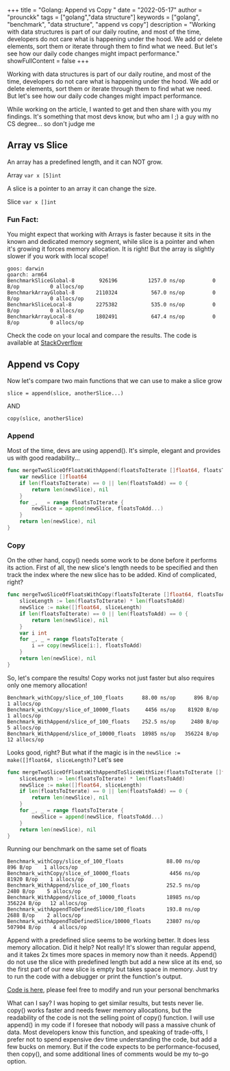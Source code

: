 +++
title = "Golang: Append vs Copy "
date = "2022-05-17"
author = "prounckk"
tags = ["golang","data structure"]
keywords = ["golang", "benchmark", "data structure", "append vs copy"]
description = "Working with data structures is part of our daily routine, and most of the time, developers do not care what is happening
under the hood. We add or delete elements, sort them or iterate through them to find what we need. But let's see how our
daily code changes might impact performance."
showFullContent = false
+++

Working with data structures is part of our daily routine, and most of the time, developers do not care what is happening
under the hood. We add or delete elements, sort them or iterate through them to find what we need. But let's see how our
daily code changes might impact performance.

While working on the article, I wanted to get and then share with you my findings. It's something that most devs know,
but who am I ;) a guy with no CS degree... so don't judge me


## Array vs Slice

An array has a predefined length, and it can NOT grow.

Array
`var x [5]int
`

A slice is a pointer to an array it can change the size.

Slice
`var x []int
`

### Fun Fact:

You might expect that working with Arrays is faster because it sits in the known and dedicated memory segment, while
slice is a pointer and when it's growing it forces memory allocation. It is right! But the array is slightly slower if you
work with local scope!

```aidl
goos: darwin
goarch: arm64
BenchmarkSliceGlobal-8        926196          1257.0 ns/op         0 B/op          0 allocs/op
BenchmarkArrayGlobal-8       2110324           567.0 ns/op         0 B/op          0 allocs/op
BenchmarkSliceLocal-8        2275382           535.0 ns/op         0 B/op          0 allocs/op
BenchmarkArrayLocal-8        1802491           647.4 ns/op         0 B/op          0 allocs/op
```

Check the code on your local and compare the results. The code is available at [StackOverflow](https://stackoverflow.com/questions/30525184/array-vs-slice-accessing-speed/72204705#72204705)

## Append vs Copy

Now let's compare two main functions that we can use to make a slice grow

`slice = append(slice, anotherSlice...)`

AND

`copy(slice, anotherSlice)`

### Append

Most of the time, devs are using append(). It's simple, elegant and provides us with good readability...

```go
func mergeTwoSliceOfFloatsWithAppend(floatsToIterate []float64, floatsToAdd []float64) (int, error) {
    var newSlice []float64
    if len(floatsToIterate) == 0 || len(floatsToAdd) == 0 {
        return len(newSlice), nil
    }
    for _, _ = range floatsToIterate {
        newSlice = append(newSlice, floatsToAdd...)
    }
    return len(newSlice), nil
}
```

### Copy

On the other hand, copy() needs some work to be done before it performs its action. First of all, the new slice's length needs to be specified and then track the index where the new slice has to be added. Kind of complicated, right?

```go
func mergeTwoSliceOfFloatsWithCopy(floatsToIterate []float64, floatsToAdd []float64) (int, error) {
    sliceLength := len(floatsToIterate) * len(floatsToAdd)
    newSlice := make([]float64, sliceLength)
    if len(floatsToIterate) == 0 || len(floatsToAdd) == 0 {
        return len(newSlice), nil
    }
    var i int
    for _, _ = range floatsToIterate {
        i =+ copy(newSlice[i:], floatsToAdd)
    }
    return len(newSlice), nil
}

```
So, let's compare the results!
Copy works not just faster but also requires only one memory allocation!

```aidl
Benchmark_withCopy/slice_of_100_floats      88.00 ns/op	     896 B/op    1 allocs/op
Benchmark_withCopy/slice_of_10000_floats     4456 ns/op	   81920 B/op    1 allocs/op
Benchmark_WithAppend/slice_of_100_floats    252.5 ns/op	    2480 B/op    5 allocs/op
Benchmark_WithAppend/slice_of_10000_floats  18985 ns/op	  356224 B/op   12 allocs/op
```

Looks good, right?
But what if the magic is in the `newSlice := make([]float64, sliceLength)`? Let's see

```go
func mergeTwoSliceOfFloatsWithAppendToSliceWithSize(floatsToIterate []float64, floatsToAdd []float64) (int, error) {
	sliceLength := len(floatsToIterate) * len(floatsToAdd)
	newSlice := make([]float64, sliceLength)
	if len(floatsToIterate) == 0 || len(floatsToAdd) == 0 {
		return len(newSlice), nil
	}
	for _, _ = range floatsToIterate {
		newSlice = append(newSlice, floatsToAdd...)
	}
	return len(newSlice), nil
}
```

Running our benchmark on the same set of floats

```aidl
Benchmark_withCopy/slice_of_100_floats              88.00 ns/op	     896 B/op    1 allocs/op
Benchmark_withCopy/slice_of_10000_floats             4456 ns/op	   81920 B/op    1 allocs/op
Benchmark_WithAppend/slice_of_100_floats            252.5 ns/op	    2480 B/op    5 allocs/op
Benchmark_WithAppend/slice_of_10000_floats          18985 ns/op	  356224 B/op   12 allocs/op
Benchmark_withAppendToDefinedSlice/100_floats       193.8 ns/op	    2688 B/op    2 allocs/op
Benchmark_withAppendToDefinedSlice/10000_floats     23807 ns/op	  507904 B/op    4 allocs/op
```
Append with a predefined slice seems to be working better. It does less memory allocation. Did it help? Not really! It's slower than regular append, and it takes 2x times more spaces in memory now than it needs. Append() do not use the slice with predefined length but add a new slice at its end, so the first part of our new slice is empty but takes space in memory. Just try to run the code with a debugger or print the function's output.

[Code is here](https://github.com/Prounckk/eremeev/blob/main/code-examples/append-vs-copy_test.go), please feel free to modify and run your personal benchmarks

What can I say? I was hoping to get similar results, but tests never lie. copy() works faster and needs fewer memory allocations, but the readability of the code is not the selling point of copy() function. I will use append() in my code if I foresee that nobody will pass a massive chunk of data. Most developers know this function, and speaking of trade-offs, I prefer not to spend expensive dev time understanding the code, but add a few bucks on memory. But if the code expects to be performance-focused, then copy(), and some additional lines of comments would be my to-go option. 